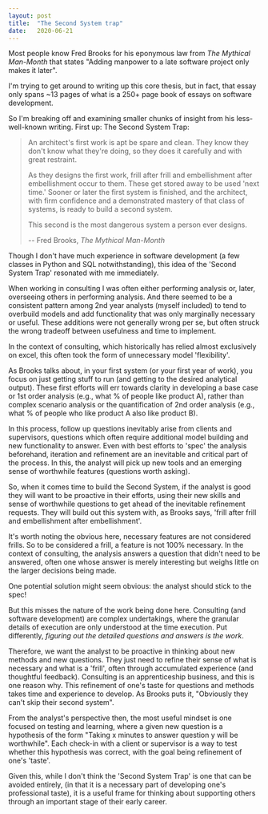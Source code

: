 ```yaml
---
layout: post
title:  "The Second System trap"
date:   2020-06-21
---
```


Most people know Fred Brooks for his eponymous law from *The Mythical Man-Month* that states "Adding manpower to a late software project only makes it later".

I'm trying to get around to writing up this core thesis, but in fact, that essay only spans ~13 pages of what is a 250+ page book of essays on software development.

So I'm breaking off and examining smaller chunks of insight from his less-well-known writing. First up: The Second System Trap:

>
>An architect's first work is apt be spare and clean. They know they don't know
>what they're doing, so they does it carefully and with great restraint.
>
>As they designs the first work, frill after frill and embellishment after
>embellishment occur to them. These get stored away to be used 'next time.'
>Sooner or later the first system is finished, and the architect, with firm
>confidence and a demonstrated mastery of that class of systems, is ready to
>build a second system.
>
>This second is the most dangerous system a person ever designs.
>
> -- Fred Brooks, *The Mythical Man-Month*
>

Though I don't have much experience in software development (a few classes in Python and SQL notwithstanding), this idea of the 'Second System Trap' resonated with me immediately.

When working in consulting I was often either performing analysis or, later, overseeing others in performing analysis. And there seemed to be a consistent pattern among 2nd year analysts (myself included) to tend to overbuild models and add functionality that was only marginally necessary or useful. These additions were not generally wrong per se, but often struck the wrong tradeoff between usefulness and time to implement.

In the context of consulting, which historically has relied almost exclusively on excel, this often took the form of unnecessary model 'flexibility'.

As Brooks talks about, in your first system (or your first year of work), you focus on just getting stuff to run (and getting to the desired analytical output). These first efforts will err towards clarity in developing a base case or 1st order analysis (e.g., what % of people like product A), rather than complex scenario analysis or the quantification of 2nd order analysis (e.g., what % of people who like product A also like product B).

In this process, follow up questions inevitably arise from clients and supervisors, questions which often require additional model building and new functionality to answer. Even with best efforts to 'spec' the analysis beforehand, iteration and refinement are an inevitable and critical part of the process. In this, the analyst will pick up new tools and an emerging sense of worthwhile features (questions worth asking).

So, when it comes time to build the Second System, if the analyst is good they will want to be proactive in their efforts, using their new skills and sense of worthwhile questions to get ahead of the inevitable refinement requests. They will build out this system with, as Brooks says, 'frill after frill and embellishment after embellishment'.

It's worth noting the obvious here, necessary features are not considered frills. So to be considered a frill, a feature is not 100% necessary. In the context of consulting, the analysis answers a question that didn't need to be answered, often one whose answer is merely interesting but weighs little on the larger decisions being made.

One potential solution might seem obvious: the analyst should stick to the spec!

But this misses the nature of the work being done here. Consulting (and software development) are complex undertakings, where the granular details of execution are only understood at the time execution. Put differently, *figuring out the detailed questions and answers is the work*.

Therefore, we want the analyst to be proactive in thinking about new methods and new questions. They just need to refine their sense of what is necessary and what is a 'frill', often through accumulated experience (and thoughtful feedback). Consulting is an apprenticeship business, and this is one reason why. This refinement of one's taste for questions and methods takes time and experience to develop. As Brooks puts it, "Obviously they can't skip their second system".

From the analyst's perspective then, the most useful mindset is one focused on testing and learning, where a given new question is a hypothesis of the form "Taking x minutes to answer question y will be worthwhile". Each check-in with a client or supervisor is a way to test whether this hypothesis was correct, with the goal being refinement of one's 'taste'.

Given this, while I don't think the 'Second System Trap' is one that can be avoided entirely, (in that it is a necessary part of developing one's professional taste), it is a useful frame for thinking about supporting others through an important stage of their early career.
